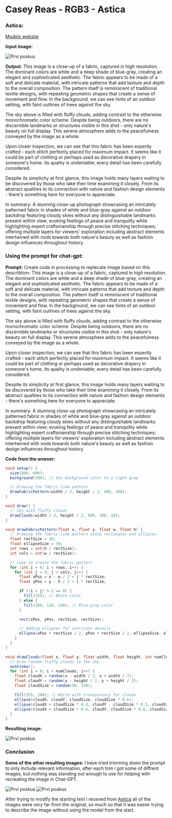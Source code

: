 # Casey Reas - RGB3 - Astica

### Astica:
[Models website](https://www.astica.org/vision/describe/)

**Input image:**

![Prvi poskus](https://github.com/ZacetekVaj/Using-Chat-GPT-to-recreate-generative-art/blob/main/Using%20art%20describing%20models/Casey%20Reas/RGB3/Astica/Images/image.png)

**Output:**
This image is a close-up of a fabric, captured in high resolution. The dominant colors are white and a deep shade of blue-gray, creating an elegant and sophisticated aesthetic. The fabric appears to be made of a soft and delicate material, with intricate patterns that add texture and depth to the overall composition. The pattern itself is reminiscent of traditional textile designs, with repeating geometric shapes that create a sense of movement and flow. In the background, we can see hints of an outdoor setting, with faint outlines of trees against the sky.

The sky above is filled with fluffy clouds, adding contrast to the otherwise monochromatic color scheme. Despite being outdoors, there are no discernible landmarks or structures visible in this shot - only nature's beauty on full display. This serene atmosphere adds to the peacefulness conveyed by the image as a whole.

Upon closer inspection, we can see that this fabric has been expertly crafted - each stitch perfectly placed for maximum impact. It seems like it could be part of clothing or perhaps used as decorative drapery in someone's home. Its quality is undeniable; every detail has been carefully considered.

Despite its simplicity at first glance, this image holds many layers waiting to be discovered by those who take their time examining it closely. From its abstract qualities to its connection with nature and fashion design elements - there's something here for everyone to appreciate.

In summary: A stunning close-up photograph showcasing an intricately patterned fabric in shades of white and blue-gray against an outdoor backdrop featuring cloudy skies without any distinguishable landmarks present within view; evoking feelings of peace and tranquility while highlighting expert craftsmanship through precise stitching techniques; offering multiple layers for viewers' exploration including abstract elements intertwined with nods towards both nature's beauty as well as fashion design influences throughout history.

### Using the prompt for chat-gpt:

**Prompt:**
Create code in processing to replecate image based on this describtion: This image is a close-up of a fabric, captured in high resolution. The dominant colors are white and a deep shade of blue-gray, creating an elegant and sophisticated aesthetic. The fabric appears to be made of a soft and delicate material, with intricate patterns that add texture and depth to the overall composition. The pattern itself is reminiscent of traditional textile designs, with repeating geometric shapes that create a sense of movement and flow. In the background, we can see hints of an outdoor setting, with faint outlines of trees against the sky.

The sky above is filled with fluffy clouds, adding contrast to the otherwise monochromatic color scheme. Despite being outdoors, there are no discernible landmarks or structures visible in this shot - only nature's beauty on full display. This serene atmosphere adds to the peacefulness conveyed by the image as a whole.

Upon closer inspection, we can see that this fabric has been expertly crafted - each stitch perfectly placed for maximum impact. It seems like it could be part of clothing or perhaps used as decorative drapery in someone's home. Its quality is undeniable; every detail has been carefully considered.

Despite its simplicity at first glance, this image holds many layers waiting to be discovered by those who take their time examining it closely. From its abstract qualities to its connection with nature and fashion design elements - there's something here for everyone to appreciate.

In summary: A stunning close-up photograph showcasing an intricately patterned fabric in shades of white and blue-gray against an outdoor backdrop featuring cloudy skies without any distinguishable landmarks present within view; evoking feelings of peace and tranquility while highlighting expert craftsmanship through precise stitching techniques; offering multiple layers for viewers' exploration including abstract elements intertwined with nods towards both nature's beauty as well as fashion design influences throughout history.

**Code from the anwser:**
```java
void setup() {
  size(800, 600);
  background(200); // Set background color to a light gray

  // Drawing the fabric-like pattern
  drawFabricPattern(width / 2, height / 2, 400, 300);
}

void draw() {
  // Sky with fluffy clouds
  drawClouds(width / 2, height / 2, 600, 200, 10);
}

void drawFabricPattern(float x, float y, float w, float h) {
  // Drawing the fabric-like pattern using rectangles and ellipses
  float rectSize = 20;
  float ellipseSize = 30;
  int rows = int(h / rectSize);
  int cols = int(w / rectSize);

  // Loop to create the fabric pattern
  for (int i = 0; i < rows; i++) {
    for (int j = 0; j < cols; j++) {
      float xPos = x - w / 2 + j * rectSize;
      float yPos = y - h / 2 + i * rectSize;

      if ((i + j) % 2 == 0) {
        fill(255); // White color
      } else {
        fill(100, 120, 140); // Blue-gray color
      }

      rect(xPos, yPos, rectSize, rectSize);

      // Adding ellipses for intricate details
      ellipse(xPos + rectSize / 2, yPos + rectSize / 2, ellipseSize, ellipseSize);
    }
  }
}

void drawClouds(float x, float y, float width, float height, int numClouds) {
  // Draw random fluffy clouds in the sky
  noStroke();
  for (int i = 0; i < numClouds; i++) {
    float cloudX = random(x - width / 2, x + width / 2);
    float cloudY = random(y - height / 2, y + height / 2);
    float cloudSize = random(50, 150);

    fill(255, 240); // White with transparency for clouds
    ellipse(cloudX, cloudY, cloudSize, cloudSize * 0.6);
    ellipse(cloudX + cloudSize * 0.3, cloudY - cloudSize * 0.3, cloudSize * 0.8, cloudSize * 0.6);
    ellipse(cloudX + cloudSize * 0.6, cloudY, cloudSize * 0.8, cloudSize * 0.6);
  }
}

```
**Resulting image:**

![Prvi poskus](https://github.com/ZacetekVaj/Using-Chat-GPT-to-recreate-generative-art/blob/main/Using%20art%20describing%20models/Casey%20Reas/RGB3/Astica/Images/image-1.png)

### Conclusion

**Some of the other resulting images:**
I have tried trimming down the prompt to only include relevant information, after each trim i got some of diffrent images, but nothing was standing out enough to use for helping with recreating the image in Chat-GPT.

![Prvi poskus](https://github.com/ZacetekVaj/Using-Chat-GPT-to-recreate-generative-art/blob/main/Using%20art%20describing%20models/Casey%20Reas/RGB3/Astica/Images/image-2.png)
![Prvi poskus](https://github.com/ZacetekVaj/Using-Chat-GPT-to-recreate-generative-art/blob/main/Using%20art%20describing%20models/Casey%20Reas/RGB3/Astica/Images/image-3.png)


After trying to modify the starting text i receved from  [Astica](https://www.astica.org/vision/describe/) all of the images were very far from the original, so much so that it was easier trying to describe the image without using the model from the start.



